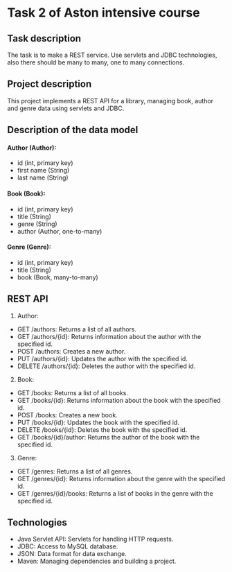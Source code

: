 # Task 2 of Aston intensive course

## Task description

The task is to make a REST service. Use servlets and JDBC technologies, also there should be many to many, one to many connections.

## Project description

This project implements a REST API for a library, managing book, author and genre data using servlets and JDBC.

## Description of the data model

#### Author (Author): 
- id (int, primary key) 
- first name (String) 
- last name (String) 
#### Book (Book): 
- id (int, primary key) 
- title (String) 
- genre (String) 
- author (Author, one-to-many) 
#### Genre (Genre): 
- id (int, primary key) 
- title (String) 
- book (Book, many-to-many)

## REST API
1. Author:

- GET /authors: Returns a list of all authors.
- GET /authors/{id}: Returns information about the author with the specified id.
- POST /authors: Creates a new author.
- PUT /authors/{id}: Updates the author with the specified id.
- DELETE /authors/{id}: Deletes the author with the specified id.

2. Book:

- GET /books: Returns a list of all books.
- GET /books/{id}: Returns information about the book with the specified id.
- POST /books: Creates a new book.
- PUT /books/{id}: Updates the book with the specified id.
- DELETE /books/{id}: Deletes the book with the specified id.
- GET /books/{id}/author: Returns the author of the book with the specified id.

3. Genre:

- GET /genres: Returns a list of all genres.
- GET /genres/{id}: Returns information about the genre with the specified id.
- GET /genres/{id}/books: Returns a list of books in the genre with the specified id.

## Technologies

- Java Servlet API: Servlets for handling HTTP requests.
- JDBC: Access to MySQL database.
- JSON: Data format for data exchange.
- Maven: Managing dependencies and building a project.
